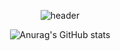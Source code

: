 <div align="center">
  
![header](https://capsule-render.vercel.app/api?type=wave&color=_hexcode&height=300&section=header&text=Hiiiiiiiii&fontColor=FFFFFF&fontSize=90)

  
![Anurag's GitHub stats](https://github-readme-stats.vercel.app/api?username=binwoojoo&show_icons=true&theme=dark)
</div>
<!---
binwoojoo/binwoojoo is a ✨ special ✨ repository because its `README.md` (this file) appears on your GitHub profile.
You can click the Preview link to take a look at your changes.
--->
